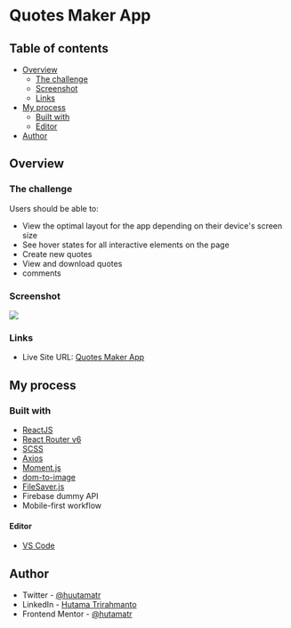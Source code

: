 # Quotes Maker App

## Table of contents

- [Overview](#overview)
  - [The challenge](#the-challenge)
  - [Screenshot](#screenshot)
  - [Links](#links)
- [My process](#my-process)
  - [Built with](#built-with)
  - [Editor](#editor)
- [Author](#author)

## Overview

### The challenge

Users should be able to:

- View the optimal layout for the app depending on their device's screen size
- See hover states for all interactive elements on the page
- Create new quotes
- View and download quotes
- comments

### Screenshot

![](./screenshot.jpg)

### Links

- Live Site URL: [Quotes Maker App](https://quotes-maker.vercel.app)

## My process

### Built with

- [ReactJS](https://reactjs.org/)
- [React Router v6](https://reactrouter.com/)
- [SCSS](https://sass-lang.com/)
- [Axios](https://axios-http.com/)
- [Moment.js](https://momentjs.com/)
- [dom-to-image](https://github.com/tsayen/dom-to-image)
- [FileSaver.js](https://www.npmjs.com/package/file-saver)
- Firebase dummy API
- Mobile-first workflow

#### Editor

- [VS Code](https://code.visualstudio.com/)

## Author

- Twitter - [@huutamatr](https://twitter.com/huutamatr)
- LinkedIn - [Hutama Trirahmanto](linkedin.com/in/hutama-trirahmanto)
- Frontend Mentor - [@hutamatr](https://www.frontendmentor.io/profile/hutamatr)
